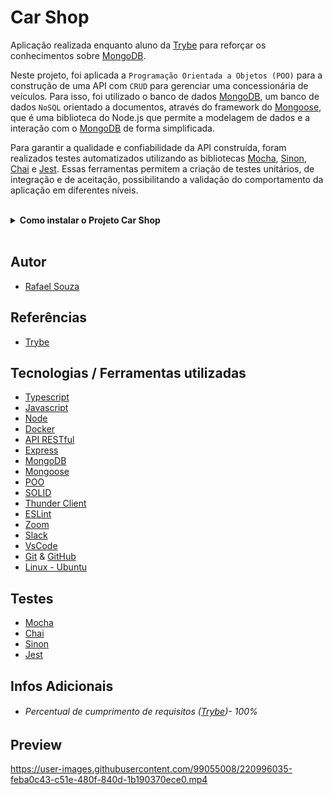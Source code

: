 # Car Shop

Aplicação realizada enquanto aluno da [Trybe](https://www.betrybe.com/) para reforçar os conhecimentos sobre [MongoDB](https://www.mongodb.com/).

Neste projeto, foi aplicada a `Programação Orientada a Objetos (POO)` para a construção de uma API com `CRUD` para gerenciar uma concessionária de veículos. Para isso, foi utilizado o banco de dados [MongoDB](https://www.mongodb.com/), um banco de dados `NoSQL` orientado a documentos, através do framework do [Mongoose](https://mongoosejs.com/), que é uma biblioteca do Node.js que permite a modelagem de dados e a interação com o [MongoDB](https://www.mongodb.com/) de forma simplificada.

Para garantir a qualidade e confiabilidade da API construída, foram realizados testes automatizados utilizando as bibliotecas [Mocha](https://mochajs.org/), [Sinon](https://sinonjs.org/), [Chai](https://www.chaijs.com/) e [Jest](https://jestjs.io/). Essas ferramentas permitem a criação de testes unitários, de integração e de aceitação, possibilitando a validação do comportamento da aplicação em diferentes níveis.

<br>

<details>
  <summary><strong>Como instalar o Projeto Car Shop</strong></summary><br />

## Instalação
 
<hr>
 
### Rodando a aplicação via [Docker](https://www.docker.com/)

> - :warning: Antes de começar, seu docker-compose precisa estar na versão 1.29 ou superior. [Veja aqui](https://www.digitalocean.com/community/tutorials/how-to-install-and-use-docker-compose-on-ubuntu-20-04-pt) ou [na documentação](https://docs.docker.com/compose/install/) como instalá-lo. No primeiro artigo, você pode substituir onde está com `1.26.0` por `1.29.2`.

> - :warning: Caso opte por utilizar o Docker, **TODOS** os comandos disponíveis no `package.json` (npm start, npm test, npm run dev, ...) devem ser executados **DENTRO** do container, ou seja, no terminal que aparece após a execução do comando `docker exec` citado acima

> - :warning: Se você se deparar com o erro abaixo, quer dizer que sua aplicação já esta utilizando a `porta 3000`, seja com outro processo do Node.js (que você pode parar com o comando `killall node`) ou algum container! Neste caso você pode parar o container com o comando `docker stop <nome-do-container>`

<br>

- Clone o repositório `git@github.com:Rafael-Souza-97/car-shop.git`:

```bash
git clone git@github.com:Rafael-Souza-97/car-shop.git
```

<br>

- Entre na pasta do repositório que você acabou de clonar:

```bash
cd car-shop
```

<br>

- Rode o serviço `node` com o comando `docker-compose up -d`:

 > - Esses serviços irão inicializar um container chamado `car_shop` e outro chamado `car_shop_db`.
 > - A partir daqui você pode rodar o container via CLI ou abri-lo no VS Code.
 
```bash
docker-compose up -d
```

<br>

- Use o comando `docker exec -it Commerce bash`:

 > - Ele te dará acesso ao terminal interativo do container criado pelo compose, que está rodando em segundo plano.

```bash
docker exec -it car_shop bash
```

<br>

- Instale as depëndencias, caso necessário, com `npm install` (dentro do bash do container):

```bash
npm install
```

<br>
<hr>
 
### Rodando a aplicação SEM [Docker](https://www.docker.com/)

 > :warning: Para rodar a aplicação desta forma, obrigatoriamente você deve ter o [Node](https://nodejs.org/en/) instalado em seu computador.
 
<br>

- Clone o repositório `git@github.com:Rafael-Souza-97/car-shop.git`:

```bash
git clone git@github.com:Rafael-Souza-97/car-shop.git
```

<br>

- Entre na pasta do repositório que você acabou de clonar:

```bash
cd car-shop
```

- Instale as depëndencias com `npm install`:

```bash
npm install
```

<hr>
</details>
  
<br>
  
## Autor

- [Rafael Souza](https://github.com/Rafael-Souza-97)

## Referências

 - [Trybe](https://www.betrybe.com/)

## Tecnologias / Ferramentas utilizadas

- [Typescript](https://www.typescriptlang.org/)
- [Javascript](https://developer.mozilla.org/pt-BR/docs/Web/JavaScript)
- [Node](https://nodejs.org/en/)
- [Docker](https://www.docker.com/)
- [API RESTful](https://blog.betrybe.com/desenvolvimento-web/api-rest-tudo-sobre/)
- [Express](https://expressjs.com/)
- [MongoDB](https://www.mongodb.com/)
- [Mongoose](https://mongoosejs.com/)
- [POO](https://blog.betrybe.com/tecnologia/poo-programacao-orientada-a-objetos/#:~:text=A%20programa%C3%A7%C3%A3o%20orientada%20a%20objetos,que%20existe%20s%C3%A3o%20os%20objetos.)
- [SOLID](https://blog.betrybe.com/linguagem-de-programacao/solid-cinco-principios-poo/)
- [Thunder Client](https://www.thunderclient.com/)
- [ESLint](https://eslint.org/)
- [Zoom](https://zoom.us/)
- [Slack](https://slack.com/intl/pt-br/)
- [VsCode](https://code.visualstudio.com/)
- [Git](https://git-scm.com/) & [GitHub](https://github.com/)
- [Linux - Ubuntu](https://ubuntu.com/)
  
## Testes

- [Mocha](https://mochajs.org/)
- [Chai](https://www.chaijs.com/)
- [Sinon](https://sinonjs.org/)
- [Jest](https://jestjs.io/)

## Infos Adicionais

- ###### Percentual de cumprimento de requisitos ([Trybe](https://www.betrybe.com/))- 100%

## Preview

https://user-images.githubusercontent.com/99055008/220996035-feba0c43-c51e-480f-840d-1b190370ece0.mp4
